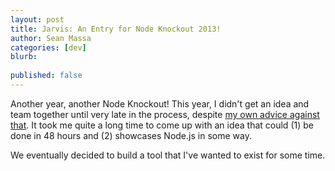 ```yaml
---
layout: post
title: Jarvis: An Entry for Node Knockout 2013!
author: Sean Massa
categories: [dev]
blurb:
  
published: false
---
```



Another year, another Node Knockout!
This year, I didn't get an idea and team together
until very late in the process,
despite [my own advice against that](http://massalabs.com/dev/2013/10/30/how-to-hackathon.html).
It took me quite a long time to come up with an idea that could
(1) be done in 48 hours and
(2) showcases Node.js in some way.

We eventually decided to build a tool that
I've wanted to exist for some time.







